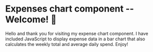 # Expenses chart component -- Welcome! 👋

Hello and thank you for visiting my expense chart component. I have included JavaScript to display expense data in a bar chart that also calculates the weekly total and average daily spend. Enjoy!
